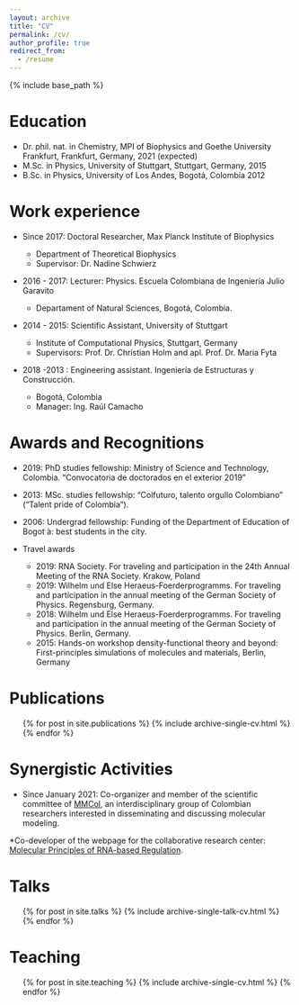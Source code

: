 ```yaml
---
layout: archive
title: "CV"
permalink: /cv/
author_profile: true
redirect_from:
  - /resume
---
```


{% include base_path %}

Education
======
* Dr. phil. nat. in Chemistry, MPI of Biophysics and Goethe University Frankfurt, Frankfurt, Germany, 2021 (expected)
* M.Sc. in Physics, University of Stuttgart, Stuttgart, Germany, 2015
* B.Sc. in Physics, University of Los Andes, Bogotá, Colombia 2012

Work experience
======
* Since 2017: Doctoral Researcher, Max Planck Institute of Biophysics
  * Department of Theoretical Biophysics
  * Supervisor: Dr. Nadine Schwierz

* 2016 - 2017: Lecturer: Physics. Escuela Colombiana de Ingeniería Julio Garavito
  * Departament of Natural Sciences, Bogotá, Colombia.

* 2014 - 2015: Scientific Assistant, University of Stuttgart
  * Institute of Computational Physics, Stuttgart, Germany
  * Supervisors: Prof. Dr. Christian Holm and apl. Prof. Dr. Maria Fyta

* 2018 -2013 : Engineering assistant. Ingeniería de Estructuras y Construcción.
  * Bogotá, Colombia
  * Manager: Ing. Raúl Camacho
  
Awards and Recognitions
======
* 2019: PhD studies fellowship: Ministry of Science and Technology, Colombia. “Convocatoria de doctorados en el exterior 2019”
* 2013: MSc. studies fellowship: “Colfuturo, talento orgullo Colombiano” (“Talent pride of Colombia”).
* 2006: Undergrad fellowship: Funding of the Department of Education of Bogot ́a: best students in the city.

* Travel awards
  * 2019: RNA Society. For traveling and participation in the 24th Annual Meeting of the RNA Society. Krakow, Poland 
  * 2019: Wilhelm und Else Heraeus-Foerderprogramms. For traveling and participation in the annual meeting of the German Society of Physics. Regensburg, Germany.
  * 2018: Wilhelm und Else Heraeus-Foerderprogramms. For traveling and participation in the annual meeting of the German Society of Physics. Berlin, Germany.
  * 2015: Hands-on workshop density-functional theory and beyond: First-principles simulations of molecules and materials, Berlin,
Germany

Publications
======
  <ul>{% for post in site.publications %}
    {% include archive-single-cv.html %}
  {% endfor %}</ul>

Synergistic Activities
======
* Since January 2021: Co-organizer and member of the scientific committee of [MMCol](https://mmcolombia.github.io/equipo.html), an interdisciplinary group of Colombian researchers interested in disseminating and discussing molecular modeling.

*Co-developer of the webpage for the collaborative research center: [Molecular Principles of RNA-based Regulation](https://rna-research.de/). 

Talks
======
  <ul>{% for post in site.talks %}
    {% include archive-single-talk-cv.html %}
  {% endfor %}</ul>
  
Teaching
======
  <ul>{% for post in site.teaching %}
    {% include archive-single-cv.html %}
  {% endfor %}</ul>
  
